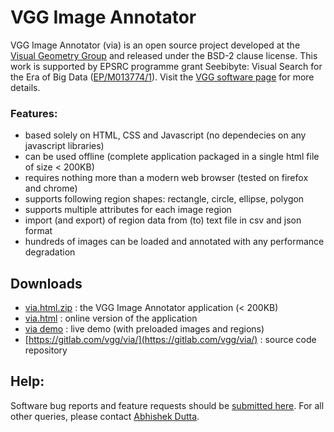 # VGG Image Annotator

VGG Image Annotator (via) is an open source project developed at the 
[Visual Geometry Group](http://www.robots.ox.ac.uk/~vgg/) and released under 
the BSD-2 clause license. This work is supported by EPSRC programme grant 
Seebibyte: Visual Search for the Era of Big Data ([EP/M013774/1](http://www.seebibyte.org/index.html)).
Visit the [VGG software page](http://www.robots.ox.ac.uk/~vgg/software/via/) for more details.

### Features:
  * based solely on HTML, CSS and Javascript (no dependecies on any javascript libraries)
  * can be used offline (complete application packaged in a single html file of size < 200KB)
  * requires nothing more than a modern web browser (tested on firefox and chrome)
  * supports following region shapes: rectangle, circle, ellipse, polygon
  * supports multiple attributes for each image region
  * import (and export) of region data from (to) text file in csv and json format
  * hundreds of images can be loaded and annotated with any performance degradation

## Downloads
 * [via.html.zip](http://www.robots.ox.ac.uk/~vgg/software/via/downloads/via.html.zip) : the VGG Image Annotator application (< 200KB)
 * [via.html](http://www.robots.ox.ac.uk/~vgg/software/via/downloads/via.html) : online version of the application
 * [via demo](http://www.robots.ox.ac.uk/~vgg/software/via/demo/via_demo.html) : live demo (with preloaded images and regions)
 * [https://gitlab.com/vgg/via/](https://gitlab.com/vgg/via/) : source code repository

## Help:
Software bug reports and feature requests should be [submitted here](https://gitlab.com/vgg/via/issues/new).
For all other queries, please contact [Abhishek Dutta](mailto:adutta@robots.ox.ac.uk).
